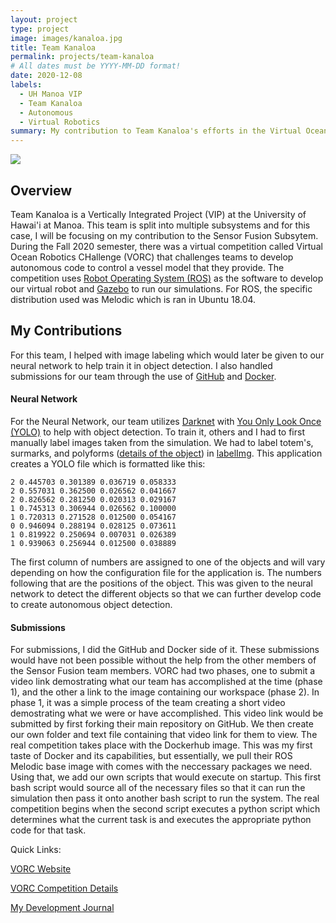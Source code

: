 ```yaml
---
layout: project
type: project
image: images/kanaloa.jpg
title: Team Kanaloa
permalink: projects/team-kanaloa
# All dates must be YYYY-MM-DD format!
date: 2020-12-08
labels:
  - UH Manoa VIP
  - Team Kanaloa
  - Autonomous
  - Virtual Robotics
summary: My contribution to Team Kanaloa's efforts in the Virtual Ocean Robotics Challenge
---
```


<img class="ui image" src="{{ site.baseurl }}/images/cora_front.png">

## Overview
Team Kanaloa is a Vertically Integrated Project (VIP) at the University of Hawai'i at Manoa. This team is split into multiple subsystems and for this case, I will be focusing on my contribution to the Sensor Fusion Subsytem. During the Fall 2020 semester, there was a virtual competition called Virtual Ocean Robotics CHallenge (VORC) that challenges teams to develop autonomous code to control a vessel model that they provide. The competition uses [Robot Operating System (ROS)](https://www.ros.org/) as the software to develop our virtual robot and [Gazebo](http://gazebosim.org/) to run our simulations. For ROS, the specific distribution used was Melodic which is ran in Ubuntu 18.04. 

## My Contributions
For this team, I helped with image labeling which would later be given to our neural network to help train it in object detection. I also handled submissions for our team through the use of [GitHub](https://github.com/) and [Docker](https://www.docker.com/).

#### Neural Network
For the Neural Network, our team utilizes [Darknet](https://pjreddie.com/darknet/) with [You Only Look Once (YOLO)](https://arxiv.org/abs/1506.02640) to help with object detection. To train it, others and I had to first manually label images taken from the simulation. We had to label totem's, surmarks, and polyforms ([details of the object](https://raw.githubusercontent.com/wiki/osrf/vorc/files/VORC2020_task_descriptions_latest.pdf)) in [labelImg](https://github.com/tzutalin/labelImg). This application creates a YOLO file which is formatted like this: 
```
2 0.445703 0.301389 0.036719 0.058333
2 0.557031 0.362500 0.026562 0.041667
2 0.826562 0.281250 0.020313 0.029167
1 0.745313 0.306944 0.026562 0.100000
1 0.720313 0.271528 0.012500 0.054167
0 0.946094 0.288194 0.028125 0.073611
1 0.819922 0.250694 0.007031 0.026389
1 0.939063 0.256944 0.012500 0.038889
```
The first column of numbers are assigned to one of the objects and will vary depending on how the configuration file for the application is. The numbers following that are the positions of the object. This was given to the neural network to detect the different objects so that we can further develop code to create autonomous object detection. 

#### Submissions
For submissions, I did the GitHub and Docker side of it. These submissions would have not been possible without the help from the other members of the Sensor Fusion team members. VORC had two phases, one to submit a video link demostrating what our team has accomplished at the time (phase 1), and the other a link to the image containing our workspace (phase 2). In phase 1, it was a simple process of the team creating a short video demostrating what we were or have accomplished. This video link would be submitted by first forking their main repository on GitHub. We then create our own folder and text file containing that video link for them to view. The real competition takes place with the Dockerhub image. This was my first taste of Docker and its capabilities, but essentially, we pull their ROS Melodic base image with comes with the neccessary packages we need. Using that, we add our own scripts that would execute on startup. This first bash script would source all of the necessary files so that it can run the simulation then pass it onto another bash script to run the system. The real competition begins when the second script executes a python script which determines what the current task is and executes the appropriate python code for that task. 

Quick Links:

<a href="https://www.oceanroboticschallenge.com/">VORC Website</a>

<a href="https://github.com/osrf/vorc">VORC Competition Details</a>

<a href="https://github.com/kvndngyn/KanaloaWork/blob/main/2020/2020KanaloaJournal.md">My Development Journal</a>

